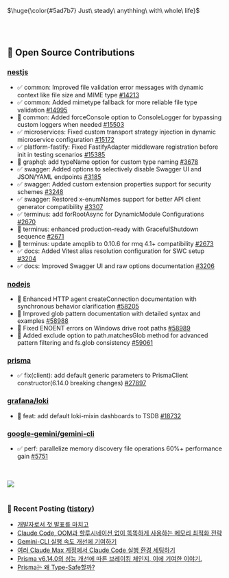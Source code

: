<p>$\huge{\color{#5ad7b7} Just\ steady\ anythhing\ with\ whole\ life}$</p>

<br>
<br>
  
## 📖 Open Source Contributions
### [nestjs](https://github.com/nestjs)
- ✅ common: Improved file validation error messages with dynamic context like file size and MIME type [#14213](https://github.com/nestjs/nest/pull/14213)
- ✅ common: Added mimetype fallback for more reliable file type validation [#14995](https://github.com/nestjs/nest/pull/14995)
- 🔄 common: Added forceConsole option to ConsoleLogger for bypassing custom loggers when needed [#15503](https://github.com/nestjs/nest/pull/15503)
- ✅ microservices: Fixed custom transport strategy injection in dynamic microservice configuration [#15172](https://github.com/nestjs/nest/pull/15172)
- ✅ platform-fastify: Fixed FastifyAdapter middleware registration before init in testing scenarios [#15385](https://github.com/nestjs/nest/pull/15385)
- 🔄 graphql: add typeName option for custom type naming [#3678](https://github.com/nestjs/graphql/pull/3678)
- ✅ swagger: Added options to selectively disable Swagger UI and JSON/YAML endpoints [#3185](https://github.com/nestjs/swagger/pull/3185)
- ✅ swagger: Added custom extension properties support for security schemes [#3248](https://github.com/nestjs/swagger/pull/3248)
- ✅ swagger: Restored x-enumNames support for better API client generator compatibility [#3307](https://github.com/nestjs/swagger/pull/3307)
- ✅ terminus: add forRootAsync for DynamicModule Configurations [#2670](https://github.com/nestjs/terminus/pull/2670)
- 🔄 terminus: enhanced production-ready with GracefulShutdown sequence [#2671](https://github.com/nestjs/terminus/pull/2671)
- 🔄 terminus: update amqplib to 0.10.6 for rmq 4.1+ compatibility [#2673](https://github.com/nestjs/terminus/pull/2673)
- ✅ docs: Added Vitest alias resolution configuration for SWC setup [#3204](https://github.com/nestjs/docs.nestjs.com/pull/3204)
- ✅ docs: Improved Swagger UI and raw options documentation [#3206](https://github.com/nestjs/docs.nestjs.com/pull/3206)

### [nodejs](https://github.com/nodejs)
- 🔄 Enhanced HTTP agent createConnection documentation with synchronous behavior clarification [#58205](https://github.com/nodejs/node/pull/58205)
- 🔄 Improved glob pattern documentation with detailed syntax and examples [#58988](https://github.com/nodejs/node/pull/58988)
- 🔄 Fixed ENOENT errors on Windows drive root paths [#58989](https://github.com/nodejs/node/pull/58989)
- 🔄 Added exclude option to path.matchesGlob method for advanced pattern filtering and fs.glob consistency [#59061](https://github.com/nodejs/node/pull/59061)

### [prisma](https://github.com/prisma/prisma)
- ✅ fix(client): add default generic parameters to PrismaClient constructor(6.14.0 breaking changes) [#27897](https://github.com/prisma/prisma/pull/27897)


### [grafana/loki](https://github.com/grafana/loki)
- 🔄 feat: add default loki-mixin dashboards to TSDB [#18732](https://github.com/grafana/loki/pull/18732)

### [google-gemini/gemini-cli](https://github.com/google-gemini/gemini-cli)
- ✅ perf: parallelize memory discovery file operations 60%+ performance gain [#5751](https://github.com/google-gemini/gemini-cli/pull/5751)

<br>
<br>

<a href="https://github.com/devxb/gitanimals">
  <img src="https://render.gitanimals.org/farms/mag123c"/>
</a>

<br>
<br>


### 📕 Recent Posting ([tistory](https://mag1c.tistory.com))
- [개발자로서 첫 발표를 마치고](https://mag1c.tistory.com/585)</br>
- [Claude Code, OOM과 할루시네이션 없이 똑똑하게 사용하는 메모리 최적화 전략](https://mag1c.tistory.com/584)</br>
- [Gemini-CLI 실행 속도 개선에 기여하기](https://mag1c.tistory.com/583)</br>
- [여러 Claude Max 계정에서 Claude Code 실행 환경 세팅하기](https://mag1c.tistory.com/582)</br>
- [Prisma v6.14.0의 성능 개선에 따른 브레이킹 체인지, 이에 기여한 이야기.](https://mag1c.tistory.com/580)</br>
- [Prisma는 왜 Type-Safe할까?](https://mag1c.tistory.com/581)</br>
